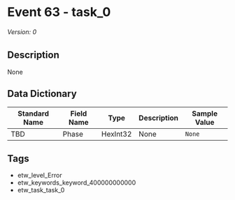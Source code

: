 # Event 63 - task_0
###### Version: 0

## Description
None

## Data Dictionary
|Standard Name|Field Name|Type|Description|Sample Value|
|---|---|---|---|---|
|TBD|Phase|HexInt32|None|`None`|

## Tags
* etw_level_Error
* etw_keywords_keyword_400000000000
* etw_task_task_0